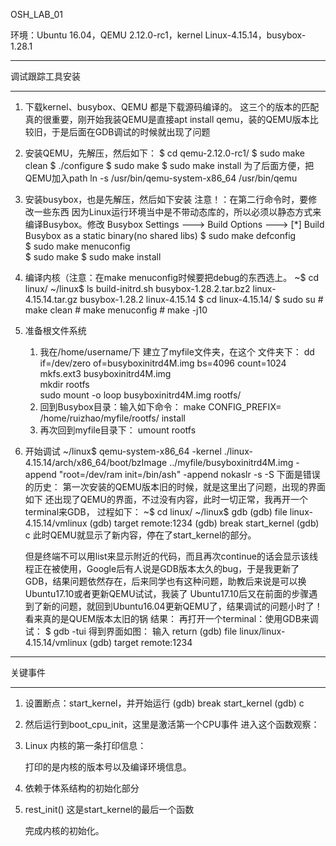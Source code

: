 OSH_LAB_01

环境：Ubuntu 16.04，QEMU 2.12.0-rc1，kernel Linux-4.15.14，busybox-1.28.1

---

调试跟踪工具安装

---

1. 下载kernel、busybox、QEMU
   都是下载源码编译的。
   这三个的版本的匹配真的很重要，刚开始我装QEMU是直接apt install qemu，装的QEMU版本比较旧，于是后面在GDB调试的时候就出现了问题
2. 安装QEMU，先解压，然后如下：
       $ cd qemu-2.12.0-rc1/
       $ sudo make clean
       $ ./configure 
       $ sudo make
       $ sudo make install
   为了后面方便，把QEMU加入path
       ln -s /usr/bin/qemu-system-x86_64 /usr/bin/qemu  
3. 安装busybox，也是先解压，然后如下安装
   注意！：在第二行命令时，要修改一些东西
   因为Linux运行环境当中是不带动态库的，所以必须以静态方式来编译Busybox。修改
   Busybox Settings ---> 
       Build Options ---> 
            [*] Build Busybox as a static binary(no shared libs)
       $ sudo make defconfig  
       $ sudo make menuconfig  
       $ sudo make 
       $ sudo make install 
4. 编译内核（注意：在make menuconfig时候要把debug的东西选上。
       ~$ cd linux/
       ~/linux$ ls
       build-initrd.sh  busybox-1.28.2.tar.bz2  linux-4.15.14.tar.gz
       busybox-1.28.2   linux-4.15.14
       $ cd linux-4.15.14/
       $ sudo su
       # make clean
       # make menuconfig
       # make -j10
5. 准备根文件系统
   1. 我在/home/username/下 建立了myfile文件夹，在这个 文件夹下：
          dd if=/dev/zero of=busyboxinitrd4M.img bs=4096 count=1024    
          mkfs.ext3 busyboxinitrd4M.img              
          mkdir rootfs  
          sudo mount -o loop busyboxinitrd4M.img rootfs/  
   2. 回到Busybox目录：输入如下命令：
          make CONFIG_PREFIX= /home/ruizhao/myfile/rootfs/ install 
   3. 再次回到myfile目录下：
          umount rootfs  
   
6. 开始调试
       ~/linux$ qemu-system-x86_64 -kernel ./linux-4.15.14/arch/x86_64/boot/bzImage ../myfile/busyboxinitrd4M.img -append "root=/dev/ram init=/bin/ash" -append nokaslr -s -S
   下面是错误的历史：
   第一次安装的QEMU版本旧的时候，就是这里出了问题，出现的界面如下
   还出现了QEMU的界面，不过没有内容，此时一切正常，我再开一个terminal来GDB，
   过程如下：
       ~$ cd linux/
       ~/linux$ gdb
       (gdb) file linux-4.15.14/vmlinux
       (gdb) target remote:1234
       (gdb) break start_kernel 
       (gdb) c
   此时QEMU就显示了新内容，停在了start_kernel的部分。
   
   但是终端不可以用list来显示附近的代码，而且再次continue的话会显示该线程正在被使用，Google后有人说是GDB版本太久的bug，于是我更新了GDB，结果问题依然存在，后来同学也有这种问题，助教后来说是可以换Ubuntu17.10或者更新QEMU试试，我装了 Ubuntu17.10后又在前面的步骤遇到了新的问题，就回到Ubuntu16.04更新QEMU了，结果调试的问题小时了！看来真的是QUEM版本太旧的锅
   结果：
   再打开一个terminal：使用GDB来调试：
       $ gdb -tui
   得到界面如图：
   输入
       return
       (gdb) file linux/linux-4.15.14/vmlinux
       (gdb) target remote:1234
   
   

---

关键事件

---

1. 设置断点：start_kernel，并开始运行
       (gdb) break start_kernel 
       (gdb) c
   
2. 然后运行到boot_cpu_init，这里是激活第一个CPU事件
   进入这个函数观察：
3. Linux 内核的第一条打印信息：
   
   打印的是内核的版本号以及编译环境信息。
4. 依赖于体系结构的初始化部分
   
5. rest_init()
   这是start_kernel的最后一个函数
   
   
   完成内核的初始化。


